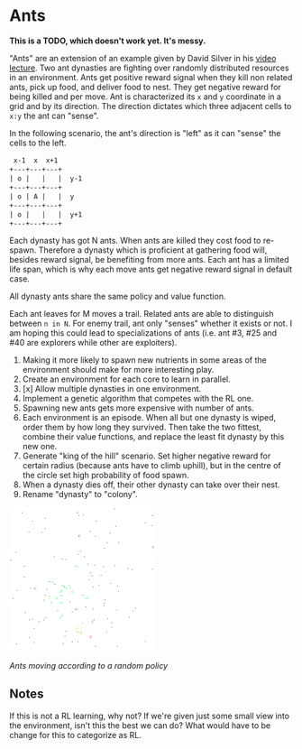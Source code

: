 # Ants

**This is a TODO, which doesn't work yet. It's messy.**

"Ants" are an extension of an example given by David Silver in his
[video lecture][david-silver-videolecture-3]. Two ant dynasties are fighting
over randomly distributed resources in an environment. Ants get positive reward
signal when they kill non related ants, pick up food, and deliver food to nest.
They get negative reward for being killed and per move. Ant is characterized
its `x` and `y` coordinate in a grid and by its direction. The direction
dictates which three adjacent cells to `x:y` the ant can "sense".

In the following scenario, the ant's direction is "left" as it can "sense" the
cells to the left.
```text
 x-1  x  x+1
+---+---+---+
| o |   |   |  y-1
+---+---+---+
| o | A |   |  y
+---+---+---+
| o |   |   |  y+1
+---+---+---+
```

Each dynasty has got N ants. When ants are killed they cost food to re-spawn.
Therefore a dynasty which is proficient at gathering food will, besides reward
signal, be benefiting from more ants. Each ant has a limited life span, which is
why each move ants get negative reward signal in default case.

All dynasty ants share the same policy and value function.

Each ant leaves for M moves a trail. Related ants are able to distinguish
between `n in N`. For enemy trail, ant only "senses" whether it exists or not.
I am hoping this could lead to specializations of ants (i.e. ant #3, #25 and
#40 are explorers while other are exploiters).

1. Making it more likely to spawn new nutrients in some areas of the environment
    should make for more interesting play.
2. Create an environment for each core to learn in parallel.
3. [x] Allow multiple dynasties in one environment.
4. Implement a genetic algorithm that competes with the RL one.
5. Spawning new ants gets more expensive with number of ants.
6. Each environment is an episode. When all but one dynasty is wiped, order them
    by how long they survived. Then take the two fittest, combine their value
    functions, and replace the least fit dynasty by this new one.
7. Generate "king of the hill" scenario. Set higher negative reward for certain
    radius (because ants have to climb uphill), but in the centre of the circle
    set high probability of food spawn.
8. When a dynasty dies off, their other dynasty can take over their nest.
9. Rename "dynasty" to "colony".


![Ants moving according to a random policy](docs/random_policy.png)

*Ants moving according to a random policy*

## Notes
If this is not a RL learning, why not? If we're given just some small view into
the environment, isn't this the best we can do? What would have to be change for
this to categorize as RL.

<!-- Invisible List of References -->
[david-silver-videolecture-3]: https://youtu.be/Nd1-UUMVfz4?t=1771
